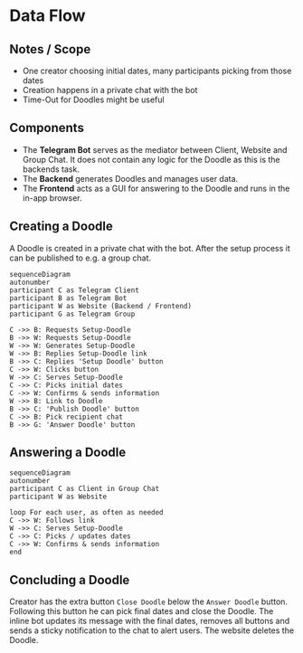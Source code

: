 # Data Flow

## Notes / Scope
- One creator choosing initial dates, many participants picking from those dates
- Creation happens in a private chat with the bot
- Time-Out for Doodles might be useful


## Components
- The **Telegram Bot** serves as the mediator between Client, Website and Group Chat. It does not contain any logic for the Doodle as this is the backends task.  
- The **Backend** generates Doodles and manages user data. 
- The **Frontend** acts as a GUI for answering to the Doodle and runs in the in-app browser.


## Creating a Doodle
A Doodle is created in a private chat with the bot. After the setup process it can be published to e.g. a group chat.
```mermaid
sequenceDiagram
autonumber
participant C as Telegram Client
participant B as Telegram Bot
participant W as Website (Backend / Frontend)
participant G as Telegram Group

C ->> B: Requests Setup-Doodle
B ->> W: Requests Setup-Doodle
W ->> W: Generates Setup-Doodle
W ->> B: Replies Setup-Doodle link
B ->> C: Replies 'Setup Doodle' button
C ->> W: Clicks button
W ->> C: Serves Setup-Doodle
C ->> C: Picks initial dates
C ->> W: Confirms & sends information
W ->> B: Link to Doodle
B ->> C: 'Publish Doodle' button
C ->> B: Pick recipient chat
B ->> G: 'Answer Doodle' button
```

## Answering a Doodle
```mermaid
sequenceDiagram
autonumber
participant C as Client in Group Chat
participant W as Website

loop For each user, as often as needed
C ->> W: Follows link
W ->> C: Serves Setup-Doodle
C ->> C: Picks / updates dates
C ->> W: Confirms & sends information
end
```

## Concluding a Doodle
Creator has the extra button `Close Doodle` below the `Answer Doodle` button. Following this button he can pick final dates and close the Doodle. The inline bot updates its message with the final dates, removes all buttons and sends a sticky notification to the chat to alert users. The website deletes the Doodle.